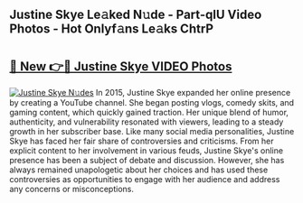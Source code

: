 ## Justine Skye Le𝚊ked N𝚞de - Part-qlU Video Photos - Hot Onlyf𝚊ns Le𝚊ks ChtrP

# <h2><a href="http://ab14689.deff.icu/?id=Justine+Skye">🔗 New 👉🔴 Justine Skye VIDEO Photos</a></h2>

[![Justine Skye N𝚞des](https://i.imgur.com/rIISA9y.gif)](http://ab14689.deff.icu/?id=Justine+Skye)
In 2015, Justine Skye expanded her online presence by creating a YouTube channel. She began posting vlogs, comedy skits, and gaming content, which quickly gained traction. Her unique blend of humor, authenticity, and vulnerability resonated with viewers, leading to a steady growth in her subscriber base. Like many social media personalities, Justine Skye has faced her fair share of controversies and criticisms. From her explicit content to her involvement in various feuds, Justine Skye's online presence has been a subject of debate and discussion. However, she has always remained unapologetic about her choices and has used these controversies as opportunities to engage with her audience and address any concerns or misconceptions.
